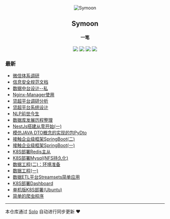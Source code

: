 <p align="center"><img alt="Symoon" src="https://img.hacpai.com/file/2019/11/狮子座-5ca818d6.png"></p><h2 align="center">
Symoon
</h2>

<h4 align="center">一笔</h4>
<p align="center"><a title="Symoon" target="_blank" href="https://github.com/Gaoshengyue/solo-blog"><img src="https://img.shields.io/github/last-commit/Gaoshengyue/solo-blog.svg?style=flat-square&color=FF9900"></a>
<a title="GitHub repo size in bytes" target="_blank" href="https://github.com/Gaoshengyue/solo-blog"><img src="https://img.shields.io/github/repo-size/Gaoshengyue/solo-blog.svg?style=flat-square"></a>
<a title="Solo Version" target="_blank" href="https://github.com/88250/solo/releases"><img src="https://img.shields.io/badge/solo-4.3.1-f1e05a.svg?style=flat-square&color=blueviolet"></a>
<a title="Hits" target="_blank" href="https://github.com/88250/hits"><img src="https://hits.b3log.org/Gaoshengyue/solo-blog.svg"></a></p>

### 最新

* [微信体系调研](https://www.simplerfroze.com/articles/2021/11/04/1636010043579.html)
* [信息安全规范文档](https://www.simplerfroze.com/articles/2021/08/26/1629959055368.html)
* [数据中台设计--私](https://www.simplerfroze.com/articles/2021/07/01/1625108354201.html)
* [Nginx-Manager使用](https://www.simplerfroze.com/articles/2021/07/01/1625107615856.html)
* [贷超平台调研分析](https://www.simplerfroze.com/articles/2021/07/01/1625105775479.html)
* [贷超平台系统设计](https://www.simplerfroze.com/articles/2021/07/01/1625103947853.html)
* [NLP前世今生](https://www.simplerfroze.com/articles/2021/07/01/1625103450560.html)
* [数据库发展历程整理](https://www.simplerfroze.com/articles/2021/07/01/1625103241750.html)
* [NestJs搭建从零开始(一)](https://www.simplerfroze.com/articles/2021/06/30/1625019654753.html)
* [模仿JAVA DTO概念的实现的包PyDto](https://www.simplerfroze.com/articles/2020/08/27/1598516800367.html)
* [接触企业级框架SpringBoot(二)](https://www.simplerfroze.com/articles/2020/05/11/1589185451031.html)
* [接触企业级框架SpringBoot(一)](https://www.simplerfroze.com/articles/2020/03/13/1584093157241.html)
* [K8S部署Redis主从](https://www.simplerfroze.com/articles/2020/01/19/1579418881265.html)
* [K8S部署Mysql(NFS持久化)](https://www.simplerfroze.com/articles/2020/01/19/1579415277373.html)
* [数据工程(二)：环境准备](https://www.simplerfroze.com/articles/2019/12/31/1577773248350.html)
* [数据工程(一)](https://www.simplerfroze.com/articles/2019/12/31/1577762460228.html)
* [数据ETL平台Streamsets简单应用](https://www.simplerfroze.com/articles/2019/12/20/1576837361453.html)
* [K8S部署Dashboard](https://www.simplerfroze.com/articles/2019/12/19/1576742289921.html)
* [单机版K8S部署(Ubuntu)](https://www.simplerfroze.com/articles/2019/12/18/1576660459097.html)
* [简单的爬虫程序](https://www.simplerfroze.com/articles/2019/12/02/1575281409132.html)



---

本仓库通过 [Solo](https://github.com/88250/solo) 自动进行同步更新 ❤️ 